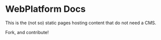 # WebPlatform Docs

This is the (not so) static pages hosting content that do not need a CMS.

Fork, and contribute!
